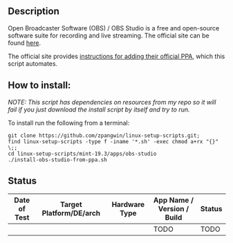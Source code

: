 
## Description

Open Broadcaster Software (OBS) / OBS Studio is a free and open-source software suite for recording and live streaming. The official site can be found [here](https://obsproject.com/).

The official site provides [instructions for adding their official PPA](https://obsproject.com/wiki/install-instructions#linux), which this script automates.


## How to install:

*NOTE: This script has dependencies on resources from my repo so it will fail if you just download the install script by itself and try to run.*

To install run the following from a terminal:

```
git clone https://github.com/zpangwin/linux-setup-scripts.git;
find linux-setup-scripts -type f -iname '*.sh' -exec chmod a+rx "{}" \;;
cd linux-setup-scripts/mint-19.3/apps/obs-studio
./install-obs-studio-from-ppa.sh
```

## Status

| Date of Test  | Target Platform/DE/arch | Hardware Type  | App Name / Version / Build                   | Status  |
| ------------- | ------------------------| -------------- | --------------------------------------------- | ------- |
|    |    |       | TODO | TODO |



